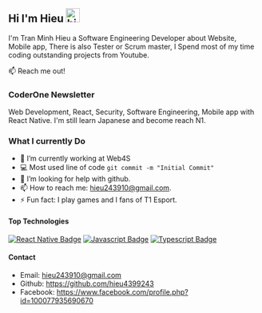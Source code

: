 ## Hi I'm Hieu <img src="https://user-images.githubusercontent.com/1303154/88677602-1635ba80-d120-11ea-84d8-d263ba5fc3c0.gif" width="28px" height="28px" alt="hi">

I'm Tran Minh Hieu a Software Engineering  Developer about Website, Mobile app, There is also Tester or Scrum master, I Spend most of my time coding outstanding projects from Youtube.

:mailbox: Reach me out!

### CoderOne Newsletter
Web Development, React, Security, Software Engineering, Mobile app with React Native. I'm still learn Japanese and become reach N1.


<!-- TODO: Add last video link -->

### What I currently Do

- 🔭 I’m currently working at Web4S
- :computer: Most used line of code `git commit -m "Initial Commit"`
- 🤔 I’m looking for help with github.
- 📫 How to reach me: hieu243910@gmail.com.
- ⚡ Fun fact: I play games and I fans of T1 Esport.

#### Top Technologies

<!-- TODO: Make technologies links takes you to repositories -->

[![React Native Badge](https://img.shields.io/badge/-React-61DBFB?style=for-the-badge&labelColor=black&logo=react&logoColor=61DBFB)](#) [![Javascript Badge](https://img.shields.io/badge/-Javascript-F0DB4F?style=for-the-badge&labelColor=black&logo=javascript&logoColor=F0DB4F)](#) [![Typescript Badge](https://img.shields.io/badge/-Typescript-007acc?style=for-the-badge&labelColor=black&logo=typescript&logoColor=007acc)](#)

#### Contact
- Email: hieu243910@gmail.com
- Github: https://github.com/hieu4399243
- Facebook: https://www.facebook.com/profile.php?id=100077935690670

</details>


[reactplaylist]: https://www.youtube.com/watch?v=KxXXEL-k47Y&list=PLvXDmnBbOF7RnYiZvDwl2Pzcs2kfi10wd
[vscodetutorial]: https://www.youtube.com/watch?v=Bkie2ai8qeE&t=8s
[htmltutorial]: https://www.youtube.com/watch?v=VK6MXVxOsws&t=27s
[javascripttutorial]: https://www.youtube.com/watch?v=D-LHKvmX37E
